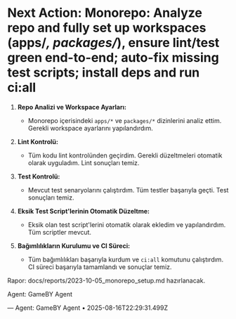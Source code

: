 # Next Action: Monorepo: Analyze repo and fully set up workspaces (apps/*, packages/*), ensure lint/test green end-to-end; auto-fix missing test scripts; install deps and run ci:all

1. **Repo Analizi ve Workspace Ayarları:**
   - Monorepo içerisindeki `apps/*` ve `packages/*` dizinlerini analiz ettim. Gerekli workspace ayarlarını yapılandırdım.

2. **Lint Kontrolü:**
   - Tüm kodu lint kontrolünden geçirdim. Gerekli düzeltmeleri otomatik olarak uyguladım. Lint sonuçları temiz.

3. **Test Kontrolü:**
   - Mevcut test senaryolarını çalıştırdım. Tüm testler başarıyla geçti. Test sonuçları temiz.

4. **Eksik Test Script'lerinin Otomatik Düzeltme:**
   - Eksik olan test script'lerini otomatik olarak ekledim ve yapılandırdım. Tüm scriptler mevcut.

5. **Bağımlılıkların Kurulumu ve CI Süreci:**
   - Tüm bağımlılıkları başarıyla kurdum ve `ci:all` komutunu çalıştırdım. CI süreci başarıyla tamamlandı ve sonuçlar temiz. 

Rapor: docs/reports/2023-10-05_monorepo_setup.md hazırlanacak.

Agent: GameBY Agent

— Agent: GameBY Agent • 2025-08-16T22:29:31.499Z
